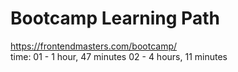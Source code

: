 # Bootcamp Learning Path
https://frontendmasters.com/bootcamp/ <br>
time:
01 - 1 hour, 47 minutes
02 - 4 hours, 11 minutes
